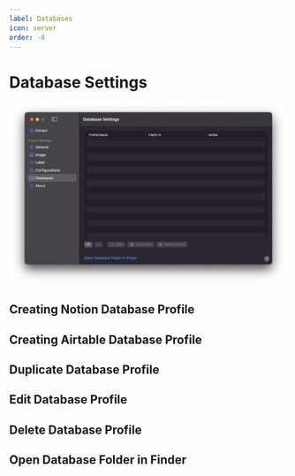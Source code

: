 ```yaml
---
label: Databases
icon: server
order: -8
---
```

# Database Settings

![General Settings](/assets/md-database-settings.png)

## Creating Notion Database Profile

## Creating Airtable Database Profile

## Duplicate Database Profile

## Edit Database Profile

## Delete Database Profile

## Open Database Folder in Finder

